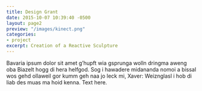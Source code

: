 ```yaml
---
title: Design Grant
date: 2015-10-07 10:39:40 -0500
layout: page2
preview: "/images/kinect.png"
categories:
- project
excerpt: Creation of a Reactive Sculpture
---
```



Bavaria ipsum dolor sit amet g’hupft wia gsprunga wolln dringma aweng oba Biazelt hogg di hera helfgod. Sog i hawadere midananda nomoi a bissal wos gehd ollaweil gor kumm geh naa jo leck mi, Xaver: Weiznglasl i hob di liab des muas ma hoid kenna. Text here.